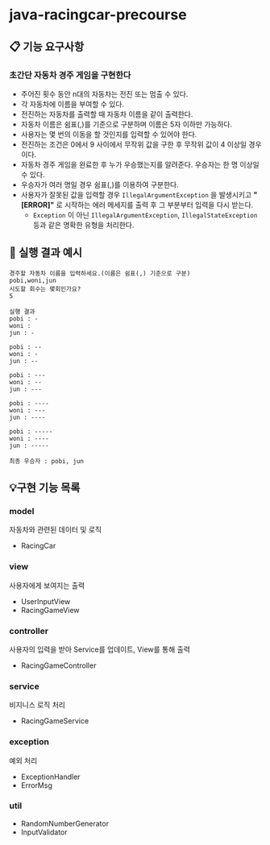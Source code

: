 # java-racingcar-precourse

## 📋 기능 요구사항
### 초간단 자동차 경주 게임을 구현한다
- 주어진 횟수 동안 n대의 자동차는 전진 또는 멈출 수 있다.
- 각 자동차에 이름을 부여할 수 있다.
- 전진하는 자동차를 출력할 때 자동차 이름을 같이 출력한다.
- 자동차 이름은 쉼표(,)를 기준으로 구분하며 이름은 5자 이하만 가능하다.
- 사용자는 몇 번의 이동을 할 것인지를 입력할 수 있어야 한다.
- 전진하는 조건은 0에서 9 사이에서 무작위 값을 구한 후 무작위 값이 4 이상일 경우이다.
- 자동차 경주 게임을 완료한 후 누가 우승했는지를 알려준다. 우승자는 한 명 이상일 수 있다.
- 우승자가 여러 명일 경우 쉼표(,)를 이용하여 구분한다.
- 사용자가 잘못된 값을 입력할 경우 `IllegalArgumentException` 을 발생시키고 **"[ERROR]"** 로 시작하는 에러 메세지를 출력 후 그 부분부터 입력을 다시 받는다.
    - `Exception` 이 아닌 `IllegalArgumentException`, `IllegalStateException` 등과 같은 명확한 유형을 처리한다.


## 🚗 실행 결과 예시
```
경주할 자동차 이름을 입력하세요.(이름은 쉼표(,) 기준으로 구분) 
pobi,woni,jun
시도할 회수는 몇회인가요? 
5

실행 결과
pobi : -
woni : 
jun : -

pobi : --
woni : -
jun : --

pobi : ---
woni : --
jun : ---

pobi : ----
woni : ---
jun : ----

pobi : -----
woni : ----
jun : -----

최종 우승자 : pobi, jun
```

## 💡구현 기능 목록

### model
자동차와 관련된 데이터 및 로직
- RacingCar

### view
사용자에게 보여지는 출력
- UserInputView
- RacingGameView

### controller
사용자의 입력을 받아 Service를 업데이트, View를 통해 출력
- RacingGameController

### service
비지니스 로직 처리
- RacingGameService

### exception
예외 처리
- ExceptionHandler
- ErrorMsg

### util
- RandomNumberGenerator
- InputValidator


